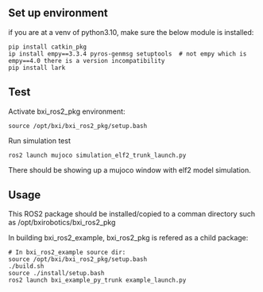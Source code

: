 
## Set up environment
if you are at a venv of python3.10, make sure the below module is installed:     
```
pip install catkin_pkg
ip install empy==3.3.4 pyros-genmsg setuptools  # not empy which is empy==4.0 there is a version incompatibility
pip install lark
```

## Test    
Activate bxi_ros2_pkg environment:        
```
source /opt/bxi/bxi_ros2_pkg/setup.bash
```
Run simulation test    
```
ros2 launch mujoco simulation_elf2_trunk_launch.py
```
There should be showing up a mujoco window with elf2 model simulation.     
    
## Usage
This ROS2 package should be installed/copied to a comman directory such as /opt/bxirobotics/bxi_ros2_pkg    

In building bxi_ros2_example, bxi_ros2_pkg is refered as a child package:          
```
# In bxi_ros2_example source dir:
source /opt/bxi/bxi_ros2_pkg/setup.bash   
./build.sh
source ./install/setup.bash
ros2 launch bxi_example_py_trunk example_launch.py
```    

